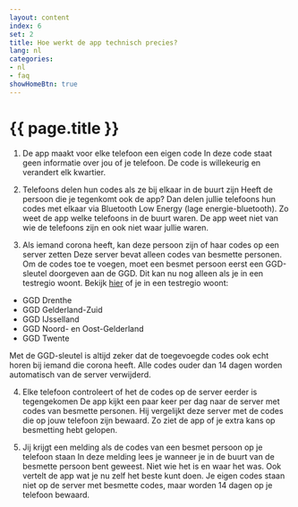 ```yaml
---
layout: content
index: 6
set: 2
title: Hoe werkt de app technisch precies?
lang: nl
categories:
- nl
- faq
showHomeBtn: true
---
```


# {{ page.title }}

1. De app maakt voor elke telefoon een eigen code
In deze code staat geen informatie over jou of je telefoon. De code is willekeurig en verandert elk kwartier.
 
2. Telefoons delen hun codes als ze bij elkaar in de buurt zijn
Heeft de persoon die je tegenkomt ook de app? Dan delen jullie telefoons hun codes met elkaar via Bluetooth Low Energy (lage energie-bluetooth). Zo weet de app welke telefoons in de buurt waren. De app weet niet van wie de telefoons zijn en ook niet waar jullie waren.
 
3. Als iemand corona heeft, kan deze persoon zijn of haar codes op een server zetten
Deze server bevat alleen codes van besmette personen. Om de codes toe te voegen, moet een besmet persoon eerst een GGD-sleutel doorgeven aan de GGD. Dit kan nu nog alleen als je in een testregio woont.
Bekijk [hier](https://www.regioatlas.nl/indelingen/indelingen_indeling/t/ggd_s) of je in een testregio woont:  
 
-  	GGD Drenthe
-  	GGD Gelderland-Zuid
-  	GGD IJsselland
-  	GGD Noord- en Oost-Gelderland
-  	GGD Twente
 
Met de GGD-sleutel is altijd zeker dat de toegevoegde codes ook echt horen bij iemand die corona heeft. Alle codes ouder dan 14 dagen worden automatisch van de server verwijderd.
 
4. Elke telefoon controleert of het de codes op de server eerder is tegengekomen
De app kijkt een paar keer per dag naar de server met codes van besmette personen. Hij vergelijkt deze server met de codes die op jouw telefoon zijn bewaard. Zo ziet de app of je extra kans op besmetting hebt gelopen.
 
5. Jij krijgt een melding als de codes van een besmet persoon op je telefoon staan
In deze melding lees je wanneer je in de buurt van de besmette persoon bent geweest. Niet wie het is en waar het was. Ook vertelt de app wat je nu zelf het beste kunt doen. Je eigen codes staan niet op de server met besmette codes, maar worden 14 dagen op je telefoon bewaard.
 

